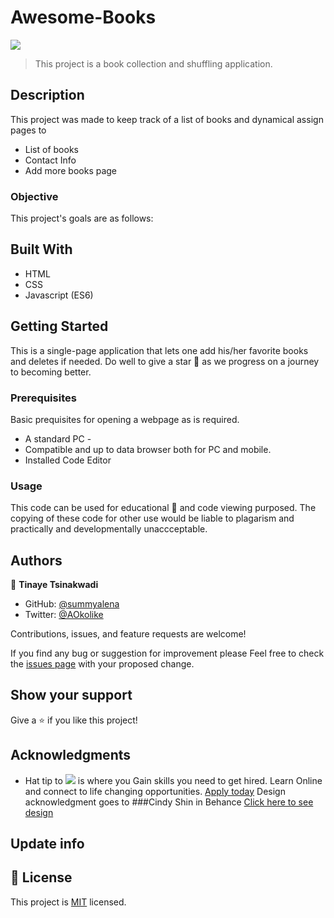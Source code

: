 # Awesome-Books

![](https://img.shields.io/badge/Microverse-blueviolet)

> This project is a book collection and shuffling application.

## Description

This project was made to keep track of a list of books and dynamical assign pages to

- List of books
- Contact Info
- Add more books page

### Objective

This project's goals are as follows:

## Built With

- HTML
- CSS
- Javascript (ES6)

## Getting Started

  This is a single-page application that lets one add his/her favorite books and deletes if needed. Do well to give a star 🌟 as we progress on a journey to becoming better.

### Prerequisites

Basic prequisites for opening a webpage as is required.

- A standard PC -
- Compatible and up to data browser both for PC and mobile.
- Installed Code Editor

### Usage

This code can be used for educational 📘 and code viewing purposed. The copying of these code for other use would be liable to plagarism and practically and developmentally unaccceptable.

## Authors

👤 **Tinaye Tsinakwadi**

- GitHub: [@summyalena](https://github.com/summyalena)
- Twitter: [@AOkolike](https://twitter.com/AOkolike)

Contributions, issues, and feature requests are welcome!

If you find any bug or suggestion for improvement please Feel free to check the [issues page](../../issues/) with your proposed change.

## Show your support

Give a ⭐️ if you like this project!

## Acknowledgments

- Hat tip to ![](https://img.shields.io/badge/Microverse-blueviolet) is where you Gain skills you need to get hired. Learn Online and connect to life changing opportunities. [Apply today](https://www.microverse.org/?grsf=uv064g)
Design acknowledgment goes to ###Cindy Shin in Behance [Click here to see design](https://www.behance.net/gallery/29845175/CC-Global-Summit-2015)

## Update info

## 📝 License

This project is [MIT](./LICENSE) licensed.

